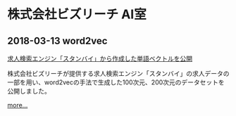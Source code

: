 # 株式会社ビズリーチ AI室

## 2018-03-13 word2vec

[求人検索エンジン「スタンバイ」から作成した単語ベクトルを公開](https://github.com/bizreach/ai/tree/master/word2vec)

株式会社ビズリーチが提供する求人検索エンジン「スタンバイ」の求人データの一部を用い、word2vecの手法で生成した100次元、200次元のデータセットを公開しました。

[more...](https://github.com/bizreach/ai/tree/master/word2vec)
